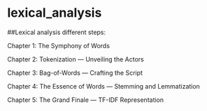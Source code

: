 # lexical_analysis

##Lexical analysis different steps:

Chapter 1: The Symphony of Words

Chapter 2: Tokenization — Unveiling the Actors

Chapter 3: Bag-of-Words — Crafting the Script

Chapter 4: The Essence of Words — Stemming and Lemmatization

Chapter 5: The Grand Finale — TF-IDF Representation
